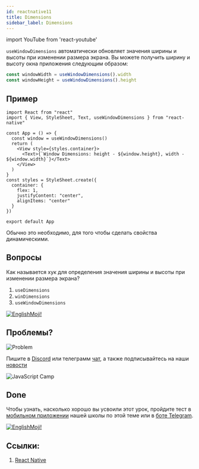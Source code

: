```yaml
---
id: reactnative11
title: Dimensions 
sidebar_label: Dimensions
---
```


import YouTube from 'react-youtube'

  <YouTube videoId="-mGB0-07YM8" />

`useWindowDimensions` автоматически обновляет значения ширины и высоты при изменении размера экрана. Вы можете получить ширину и высоту окна приложения следующим образом:

```jsx
const windowWidth = useWindowDimensions().width
const windowHeight = useWindowDimensions().height
```

## Пример

```SnackPlayer name=index.js
import React from "react"
import { View, StyleSheet, Text, useWindowDimensions } from "react-native"

const App = () => {
  const window = useWindowDimensions()
  return (
    <View style={styles.container}>
      <Text>{`Window Dimensions: height - ${window.height}, width - ${window.width}`}</Text>
    </View>
  )
}
const styles = StyleSheet.create({
  container: {
    flex: 1,
    justifyContent: "center",
    alignItems: "center"
  }
})

export default App
```

Обычно это необходимо, для того чтобы сделать свойства динамическими.

## Вопросы

Как называется хук для определения значения ширины и высоты при изменении размера экрана?

1. `useDimensions`
2. `winDimensions`
3. `useWindowDimensions`

[![EnglishMoji!](/img/logo/NeuroCoder.png)](https://vk.com/neurocoder)

## Проблемы?

![Problem](https://media.giphy.com/media/xTiTnGeUsWOEwsGoG4/giphy.gif)

Пишите в [Discord](https://discord.gg/6GDAfXn) или телеграмм [чат](https://t.me/jscampapp), а также подписывайтесь на наши [новости](https://t.me/javascriptapp)

![JavaScript Camp](/img/bandlink.png)

## Done 

Чтобы узнать, насколько хорошо вы усвоили этот урок, пройдите тест в [мобильном приложении](http://onelink.to/njhc95) нашей школы по этой теме или в [боте Telegram](https://t.me/javascriptcamp_bot).

[![EnglishMoji!](/img/logo/NeuroCoder.png)](https://vk.com/neurocoder)

## Ссылки:

1. [React Native](https://reactnative.dev/docs/usewindowdimensions)

